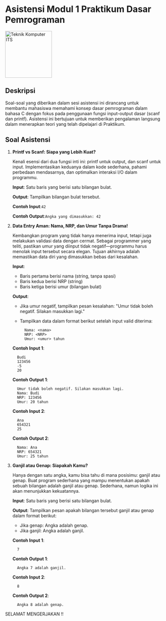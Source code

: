 # Asistensi Modul 1 Praktikum Dasar Pemrograman

<img src="https://www.its.ac.id/komputer/wp-content/uploads/sites/28/2018/03/image10.png" alt="Teknik Komputer ITS" width="150" height="150">

## Deskripsi

Soal-soal yang diberikan dalam sesi asistensi ini dirancang untuk membantu mahasiswa memahami konsep dasar pemrograman dalam bahasa C dengan fokus pada penggunaan fungsi input-output dasar (scanf dan printf). Asistensi ini bertujuan untuk memberikan pengalaman langsung dalam menerapkan teori yang telah dipelajari di Praktikum.

## Soal Asistensi

1. **Printf vs Scanf: Siapa yang Lebih Kuat?**

   Kenali esensi dari dua fungsi inti ini: printf untuk output, dan scanf untuk input. Implementasikan keduanya dalam kode sederhana, pahami perbedaan mendasarnya, dan optimalkan interaksi I/O dalam programmu.
   
      __Input__: Satu baris yang berisi satu bilangan bulat.

      __Output__: Tampilkan bilangan bulat tersebut.

   __Contoh Input__:`42`

   __Contoh Output__:`Angka yang dimasukkan: 42`


2. **Data Entry Aman: Nama, NRP, dan Umur Tanpa Drama!**

   Kembangkan program yang tidak hanya menerima input, tetapi juga melakukan validasi data dengan cermat. Sebagai programmer yang teliti, pastikan umur yang diinput tidak negatif—programmu harus menolak input tersebut secara elegan. Tujuan akhirnya adalah memastikan data diri yang dimasukkan bebas dari kesalahan.

   __Input__:
   
      - Baris pertama berisi nama (string, tanpa spasi)
      - Baris kedua berisi NRP (string)
      - Baris ketiga berisi umur (bilangan bulat)

     __Output__:

      - Jika umur negatif, tampilkan pesan kesalahan: "Umur tidak boleh negatif. Silakan masukkan lagi."
      - Tampilkan data dalam format berikut setelah input valid diterima:
  
              Nama: <nama>
              NRP: <NRP>
              Umur: <umur> tahun

      __Contoh Input 1__:

         Budi
         123456
         -5
         20

      __Contoh Output 1__:

         Umur tidak boleh negatif. Silakan masukkan lagi.
         Nama: Budi
         NRP: 123456
         Umur: 20 tahun


      __Contoh Input 2__:

         Ana
         654321
         25


      __Contoh Output 2__:

         Nama: Ana
         NRP: 654321
         Umur: 25 tahun

4. **Ganjil atau Genap: Siapakah Kamu?**

   Hanya dengan satu angka, kamu bisa tahu di mana posisimu: ganjil atau genap. Buat program sederhana yang mampu menentukan apakah sebuah bilangan adalah ganjil atau genap. Sederhana, namun logika ini akan menunjukkan kekuatannya.

   __Input__: Satu baris yang berisi satu bilangan bulat.

   __Output__: Tampilkan pesan apakah bilangan tersebut ganjil atau genap dalam format berikut:
      
      - Jika genap: Angka <angka> adalah genap.
      - Jika ganjil: Angka <angka> adalah ganjil.
  
      __Contoh Input 1__:

         7

      __Contoh Output 1__:

         Angka 7 adalah ganjil.

      __Contoh Input 2__:

         8

      __Contoh Output 2__:

         Angka 8 adalah genap.


SELAMAT MENGERJAKAN !!
   
